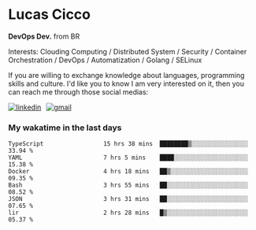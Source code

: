 # Lucas Cicco

**DevOps Dev.** from BR

Interests: Clouding Computing / Distributed System / Security / Container Orchestration / DevOps / Automatization / Golang / SELinux

If you are willing to exchange knowledge about languages, programming skills and culture. I'd like you to know I am very interested on it, then you can reach me through those social medias:

<div style="display: flex; align-items: center; gap: 10px;">
  <a href="https://www.linkedin.com/in/lucas-vitor-de-cicco" target="_blank">
    <img
      src="https://img.shields.io/badge/-LinkedIn-%230077B5?style=for-the-badge&logo=linkedin&logoColor=white"
      alt="linkedin"
      target="_blank" 
    />
  </a>
  <a href="mailto:lucasvitorx1@gmail.com">
      <img
        src="https://img.shields.io/badge/-Gmail-%23333?style=for-the-badge&logo=gmail&logoColor=white"
        alt="gmail"
        target="_blank"
      />
  </a>
</div>

### My wakatime in the last days

<!--START_SECTION:waka-->

```text
TypeScript                 15 hrs 38 mins  ████████▒░░░░░░░░░░░░░░░░   33.94 %
YAML                       7 hrs 5 mins    ████░░░░░░░░░░░░░░░░░░░░░   15.38 %
Docker                     4 hrs 18 mins   ██▒░░░░░░░░░░░░░░░░░░░░░░   09.35 %
Bash                       3 hrs 55 mins   ██░░░░░░░░░░░░░░░░░░░░░░░   08.52 %
JSON                       3 hrs 31 mins   ██░░░░░░░░░░░░░░░░░░░░░░░   07.65 %
lir                        2 hrs 28 mins   █▒░░░░░░░░░░░░░░░░░░░░░░░   05.37 %
```

<!--END_SECTION:waka-->
